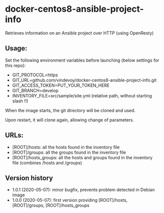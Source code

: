 # docker-centos8-ansible-project-info

Retrieves information on an Ansible project over HTTP (using OpenResty)

## Usage:

Set the following environment variables before launching (below settings for this repo):

- GIT_PROTOCOL=https
- GIT_URL=github.com/vindevoy/docker-centos8-ansible-project-info.git  
- GIT_ACCESS_TOKEN=PUT_YOUR_TOKEN_HERE
- GIT_BRANCH=develop
- INVENTORY_FILE=src/sample/site.yml  (relative path, without starting slash !!)

When the image starts, the git directory will be cloned and used.  

Upon restart, it will clone again, allowing change of parameters.

## URLs:

- [ROOT]/hosts: all the hosts found in the inventory file
- [ROOT]/groups: all the groups found in the inventory file
- [ROOT]/hosts_groups: all the hosts and groups found in the inventory file (combines /hosts and /groups)


## Version history

- 1.0.1 (2020-05-07): minor bugfix, prevents problem detected in Debian image
- 1.0.0 (2020-05-07): first version providing [ROOT]/hosts, [ROOT]/groups, [ROOT]/hosts_groups